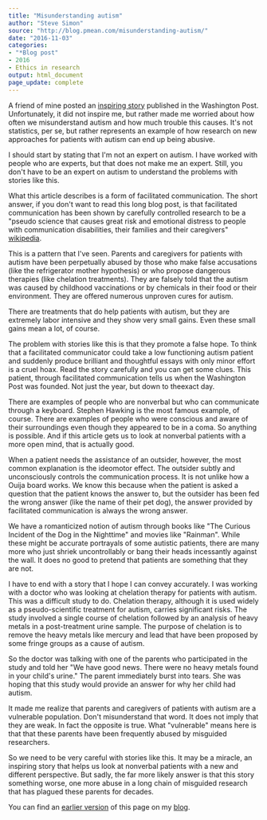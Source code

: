 ```yaml
---
title: "Misunderstanding autism"
author: "Steve Simon"
source: "http://blog.pmean.com/misunderstanding-autism/"
date: "2016-11-03"
categories:
- "*Blog post"
- 2016
- Ethics in research
output: html_document
page_update: complete
---
```


A friend of mine posted an [inspiring story][wapo1] published in the Washington Post. Unfortunately, it did not inspire me, but rather made me worried about how often we misunderstand autism and how much trouble this causes. It's not statistics, per se, but rather represents an example of how research on new approaches for patients with autism can end up being abusive.

<!---More--->

I should start by stating that I'm not an expert on autism. I have worked with people who are experts, but that does not make me an expert. Still, you don't have to be an expert on autism to understand the problems with stories like this.

What this article describes is a form of facilitated communication. The short answer, if you don't want to read this long blog post, is that facilitated communication has been shown by carefully controlled research to be a "pseudo science that causes great risk and emotional distress to people with communication disabilities, their families and their caregivers" [wikipedia][wik1].

[wik1]: https://en.wikipedia.org/wiki/Facilitated\_communication

This is a pattern that I've seen. Parents and caregivers for patients with autism have been perpetually abused by those who make false accusations (like the refrigerator mother hypothesis) or who propose dangerous therapies (like chelation treatments). They are falsely told that the autism was caused by childhood vaccinations or by chemicals in their food or their environment. They are offered numerous unproven cures for autism.

There are treatments that do help patients with autism, but they are extremely labor intensive and they show very small gains. Even these small gains mean a lot, of course.

The problem with stories like this is that they promote a false hope. To think that a facilitated communicator could take a low functioning autism patient and suddenly produce brilliant and thoughtful essays with only minor effort is a cruel hoax. Read the story carefully and you can get some clues. This patient, through facilitated communication tells us when the Washington Post was founded. Not just the year, but down to theexact day.

There are examples of people who are nonverbal but who can communicate through a keyboard. Stephen Hawking is the most famous example, of course. There are examples of people who were conscious and aware of their surroundings even though they appeared to be in a coma. So anything is possible. And if this article gets us to look at nonverbal patients with a more open mind, that is actually good.

When a patient needs the assistance of an outsider, however, the most common explanation is the ideomotor effect. The outsider subtly and unconsciously controls the communication process. It is not unlike how a Ouija board works. We know this because when the patient is asked a question that the patient knows the answer to, but the outsider has been fed the wrong answer (like the name of their pet dog), the answer provided by facilitated communication is always the wrong answer.

We have a romanticized notion of autism through books like "The Curious Incident of the Dog in the Nighttime" and movies like "Rainman". While these might be accurate portrayals of some autistic patients, there are many more who just shriek uncontrollably or bang their heads incessantly against the wall. It does no good to pretend that patients are something that they are not.

I have to end with a story that I hope I can convey accurately. I was working with a doctor who was looking at chelation therapy for patients with autism. This was a difficult study to do. Chelation therapy, although it is used widely as a pseudo-scientific treatment for autism, carries significant risks. The study involved a single course of chelation followed by an analysis of heavy metals in a post-treatment urine sample. The purpose of chelation is to remove the heavy metals like mercury and lead that have been proposed by some fringe groups as a cause of autism.

So the doctor was talking with one of the parents who participated in the study and told her "We have good news. There were no heavy metals found in your child's urine." The parent immediately burst into tears. She was hoping that this study would provide an answer for why her child had autism.

It made me realize that parents and caregivers of patients with autism are a vulnerable population. Don't misunderstand that word. It does not imply that they are weak. In fact the opposite is true. What "vulnerable" means here is that that these parents have been frequently abused by misguided researchers.

So we need to be very careful with stories like this. It may be a miracle, an inspiring story that helps us look at nonverbal patients with a new and different perspective. But sadly, the far more likely answer is that this story something worse, one more abuse in a long chain of misguided research that has plagued these parents for decades.

You can find an [earlier version][sim1] of this page on my [blog][sim2].

[sim1]: http://blog.pmean.com/misunderstanding-autism/
[sim2]: http://blog.pmean.com

[wapo1]: https://www.washingtonpost.com/news/inspired-life/wp/2016/05/19/this-non-speaking-teen-wrote-an-incredibly-profound-letter-to-police-about-autism/
